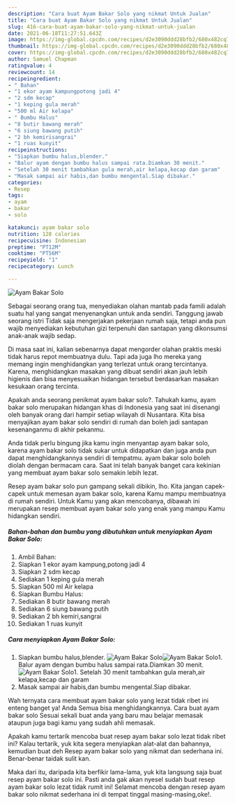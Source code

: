 ```yaml
---
description: "Cara buat Ayam Bakar Solo yang nikmat Untuk Jualan"
title: "Cara buat Ayam Bakar Solo yang nikmat Untuk Jualan"
slug: 416-cara-buat-ayam-bakar-solo-yang-nikmat-untuk-jualan
date: 2021-06-18T11:27:51.643Z
image: https://img-global.cpcdn.com/recipes/d2e3090ddd28bfb2/680x482cq70/ayam-bakar-solo-foto-resep-utama.jpg
thumbnail: https://img-global.cpcdn.com/recipes/d2e3090ddd28bfb2/680x482cq70/ayam-bakar-solo-foto-resep-utama.jpg
cover: https://img-global.cpcdn.com/recipes/d2e3090ddd28bfb2/680x482cq70/ayam-bakar-solo-foto-resep-utama.jpg
author: Samuel Chapman
ratingvalue: 4
reviewcount: 14
recipeingredient:
- " Bahan"
- "1 ekor ayam kampungpotong jadi 4"
- "2 sdm kecap"
- "1 keping gula merah"
- "500 ml Air kelapa"
- " Bumbu Halus"
- "8 butir bawang merah"
- "6 siung bawang putih"
- "2 bh kemirisangrai"
- "1 ruas kunyit"
recipeinstructions:
- "Siapkan bumbu halus,blender."
- "Balur ayam dengan bumbu halus sampai rata.Diamkan 30 menit."
- "Setelah 30 menit tambahkan gula merah,air kelapa,kecap dan garam"
- "Masak sampai air habis,dan bumbu mengental.Siap dibakar."
categories:
- Resep
tags:
- ayam
- bakar
- solo

katakunci: ayam bakar solo 
nutrition: 128 calories
recipecuisine: Indonesian
preptime: "PT12M"
cooktime: "PT56M"
recipeyield: "1"
recipecategory: Lunch

---
```



![Ayam Bakar Solo](https://img-global.cpcdn.com/recipes/d2e3090ddd28bfb2/680x482cq70/ayam-bakar-solo-foto-resep-utama.jpg)

Sebagai seorang orang tua, menyediakan olahan mantab pada famili adalah suatu hal yang sangat menyenangkan untuk anda sendiri. Tanggung jawab seorang istri Tidak saja mengerjakan pekerjaan rumah saja, tetapi anda pun wajib menyediakan kebutuhan gizi terpenuhi dan santapan yang dikonsumsi anak-anak wajib sedap.

Di masa  saat ini, kalian sebenarnya dapat mengorder olahan praktis meski tidak harus repot membuatnya dulu. Tapi ada juga lho mereka yang memang ingin menghidangkan yang terlezat untuk orang tercintanya. Karena, menghidangkan masakan yang dibuat sendiri akan jauh lebih higienis dan bisa menyesuaikan hidangan tersebut berdasarkan masakan kesukaan orang tercinta. 



Apakah anda seorang penikmat ayam bakar solo?. Tahukah kamu, ayam bakar solo merupakan hidangan khas di Indonesia yang saat ini disenangi oleh banyak orang dari hampir setiap wilayah di Nusantara. Kita bisa menyajikan ayam bakar solo sendiri di rumah dan boleh jadi santapan kesenanganmu di akhir pekanmu.

Anda tidak perlu bingung jika kamu ingin menyantap ayam bakar solo, karena ayam bakar solo tidak sukar untuk didapatkan dan juga anda pun dapat menghidangkannya sendiri di tempatmu. ayam bakar solo boleh diolah dengan bermacam cara. Saat ini telah banyak banget cara kekinian yang membuat ayam bakar solo semakin lebih lezat.

Resep ayam bakar solo pun gampang sekali dibikin, lho. Kita jangan capek-capek untuk memesan ayam bakar solo, karena Kamu mampu membuatnya di rumah sendiri. Untuk Kamu yang akan mencobanya, dibawah ini merupakan resep membuat ayam bakar solo yang enak yang mampu Kamu hidangkan sendiri.

<!--inarticleads1-->

##### Bahan-bahan dan bumbu yang dibutuhkan untuk menyiapkan Ayam Bakar Solo:

1. Ambil  Bahan:
1. Siapkan 1 ekor ayam kampung,potong jadi 4
1. Siapkan 2 sdm kecap
1. Sediakan 1 keping gula merah
1. Siapkan 500 ml Air kelapa
1. Siapkan  Bumbu Halus:
1. Sediakan 8 butir bawang merah
1. Sediakan 6 siung bawang putih
1. Sediakan 2 bh kemiri,sangrai
1. Sediakan 1 ruas kunyit




<!--inarticleads2-->

##### Cara menyiapkan Ayam Bakar Solo:

1. Siapkan bumbu halus,blender.
<img src="https://img-global.cpcdn.com/steps/78b30148b3359de0/160x128cq70/ayam-bakar-solo-langkah-memasak-1-foto.jpg" alt="Ayam Bakar Solo"><img src="https://img-global.cpcdn.com/steps/78cadaa91b1a8c9c/160x128cq70/ayam-bakar-solo-langkah-memasak-1-foto.jpg" alt="Ayam Bakar Solo">1. Balur ayam dengan bumbu halus sampai rata.Diamkan 30 menit.
<img src="https://img-global.cpcdn.com/steps/ac0c208934d88135/160x128cq70/ayam-bakar-solo-langkah-memasak-2-foto.jpg" alt="Ayam Bakar Solo">1. Setelah 30 menit tambahkan gula merah,air kelapa,kecap dan garam
1. Masak sampai air habis,dan bumbu mengental.Siap dibakar.




Wah ternyata cara membuat ayam bakar solo yang lezat tidak ribet ini enteng banget ya! Anda Semua bisa menghidangkannya. Cara buat ayam bakar solo Sesuai sekali buat anda yang baru mau belajar memasak ataupun juga bagi kamu yang sudah ahli memasak.

Apakah kamu tertarik mencoba buat resep ayam bakar solo lezat tidak ribet ini? Kalau tertarik, yuk kita segera menyiapkan alat-alat dan bahannya, kemudian buat deh Resep ayam bakar solo yang nikmat dan sederhana ini. Benar-benar taidak sulit kan. 

Maka dari itu, daripada kita berfikir lama-lama, yuk kita langsung saja buat resep ayam bakar solo ini. Pasti anda gak akan nyesel sudah buat resep ayam bakar solo lezat tidak rumit ini! Selamat mencoba dengan resep ayam bakar solo nikmat sederhana ini di tempat tinggal masing-masing,oke!.

